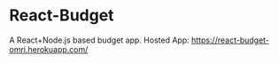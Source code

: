 # React-Budget

A React+Node.js based budget app.
Hosted App: https://react-budget-omri.herokuapp.com/
